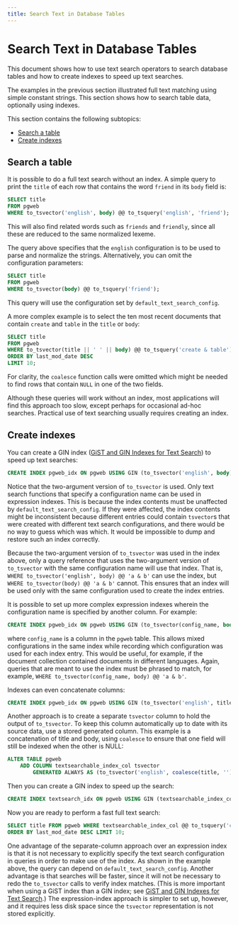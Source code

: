 ```yaml
---
title: Search Text in Database Tables
---
```


# Search Text in Database Tables

This document shows how to use text search operators to search database tables and how to create indexes to speed up text searches.

The examples in the previous section illustrated full text matching using simple constant strings. This section shows how to search table data, optionally using indexes.

This section contains the following subtopics:

- [Search a table](#search-a-table)
- [Create indexes](#create-indexes)

## Search a table

It is possible to do a full text search without an index. A simple query to print the `title` of each row that contains the word `friend` in its `body` field is:

```sql
SELECT title
FROM pgweb
WHERE to_tsvector('english', body) @@ to_tsquery('english', 'friend');
```

This will also find related words such as `friends` and `friendly`, since all these are reduced to the same normalized lexeme.

The query above specifies that the `english` configuration is to be used to parse and normalize the strings. Alternatively, you can omit the configuration parameters:

```sql
SELECT title
FROM pgweb
WHERE to_tsvector(body) @@ to_tsquery('friend');
```

This query will use the configuration set by `default_text_search_config`.

A more complex example is to select the ten most recent documents that contain `create` and `table` in the `title` or `body`:

```sql
SELECT title
FROM pgweb
WHERE to_tsvector(title || ' ' || body) @@ to_tsquery('create & table')
ORDER BY last_mod_date DESC
LIMIT 10;
```

For clarity, the `coalesce` function calls were omitted which might be needed to find rows that contain `NULL` in one of the two fields.

Although these queries will work without an index, most applications will find this approach too slow, except perhaps for occasional ad-hoc searches. Practical use of text searching usually requires creating an index.

## Create indexes

You can create a GIN index ([GiST and GIN Indexes for Text Search](./preferred-indexes-for-full-text-search.md)) to speed up text searches:

```sql
CREATE INDEX pgweb_idx ON pgweb USING GIN (to_tsvector('english', body));
```

Notice that the two-argument version of `to_tsvector` is used. Only text search functions that specify a configuration name can be used in expression indexes. This is because the index contents must be unaffected by `default_text_search_config`. If they were affected, the index contents might be inconsistent because different entries could contain `tsvector`s that were created with different text search configurations, and there would be no way to guess which was which. It would be impossible to dump and restore such an index correctly.

Because the two-argument version of `to_tsvector` was used in the index above, only a query reference that uses the two-argument version of `to_tsvector` with the same configuration name will use that index. That is, `WHERE to_tsvector('english', body) @@ 'a & b'` can use the index, but `WHERE to_tsvector(body) @@ 'a & b'` cannot. This ensures that an index will be used only with the same configuration used to create the index entries.

It is possible to set up more complex expression indexes wherein the configuration name is specified by another column. For example:

```sql
CREATE INDEX pgweb_idx ON pgweb USING GIN (to_tsvector(config_name, body));
```

where `config_name` is a column in the `pgweb` table. This allows mixed configurations in the same index while recording which configuration was used for each index entry. This would be useful, for example, if the document collection contained documents in different languages. Again, queries that are meant to use the index must be phrased to match, for example, `WHERE to_tsvector(config_name, body) @@ 'a & b'`.

Indexes can even concatenate columns:

```sql
CREATE INDEX pgweb_idx ON pgweb USING GIN (to_tsvector('english', title || ' ' || body));
```

Another approach is to create a separate `tsvector` column to hold the output of `to_tsvector`. To keep this column automatically up to date with its source data, use a stored generated column.  This example is a concatenation of title and body, using `coalesce` to ensure that one field will still be indexed when the other is NULL:

```sql
ALTER TABLE pgweb 
    ADD COLUMN textsearchable_index_col tsvector
        GENERATED ALWAYS AS (to_tsvector('english', coalesce(title, '') || ' ' || coalesce(body, ''))) STORED;
```

Then you can create a GIN index to speed up the search:

```sql
CREATE INDEX textsearch_idx ON pgweb USING GIN (textsearchable_index_col);
```

Now you are ready to perform a fast full text search:

```sql
SELECT title FROM pgweb WHERE textsearchable_index_col @@ to_tsquery('create & table') 
ORDER BY last_mod_date DESC LIMIT 10;
```

One advantage of the separate-column approach over an expression index is that it is not necessary to explicitly specify the text search configuration in queries in order to make use of the index. As shown in the example above, the query can depend on `default_text_search_config`. Another advantage is that searches will be faster, since it will not be necessary to redo the `to_tsvector` calls to verify index matches. (This is more important when using a GiST index than a GIN index; see [GiST and GIN Indexes for Text Search](./preferred-indexes-for-full-text-search.md).) The expression-index approach is simpler to set up, however, and it requires less disk space since the `tsvector` representation is not stored explicitly.

